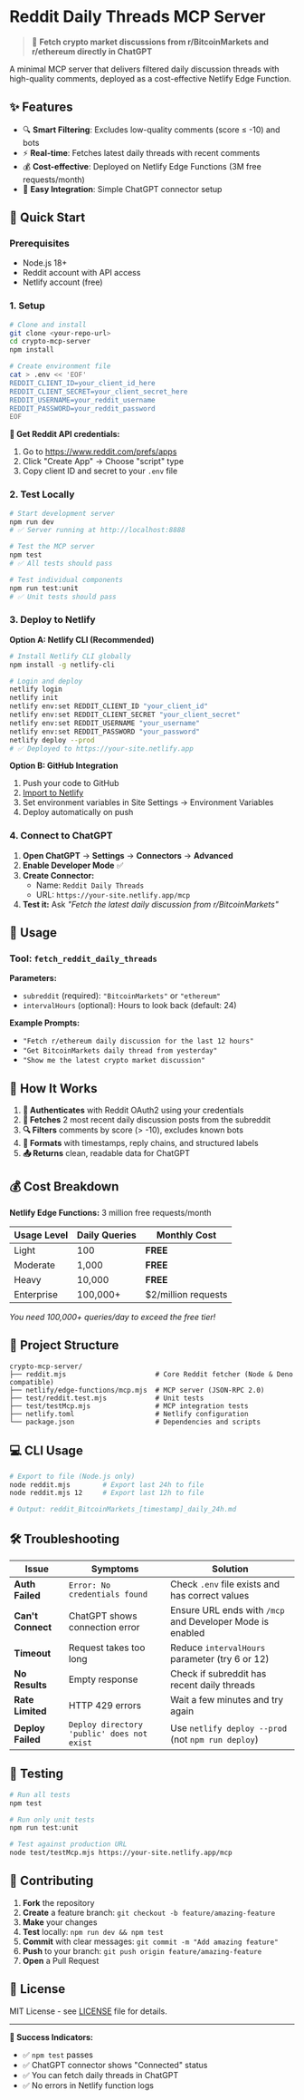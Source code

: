 # Reddit Daily Threads MCP Server

> 🚀 **Fetch crypto market discussions from r/BitcoinMarkets and r/ethereum directly in ChatGPT**

A minimal MCP server that delivers filtered daily discussion threads with high-quality comments, deployed as a cost-effective Netlify Edge Function.

## ✨ Features

- 🔍 **Smart Filtering**: Excludes low-quality comments (score ≤ -10) and bots
- ⚡ **Real-time**: Fetches latest daily threads with recent comments
- 💰 **Cost-effective**: Deployed on Netlify Edge Functions (3M free requests/month)
- 🔗 **Easy Integration**: Simple ChatGPT connector setup

## 🚀 Quick Start

### Prerequisites

- Node.js 18+
- Reddit account with API access
- Netlify account (free)

### 1. Setup

```bash
# Clone and install
git clone <your-repo-url>
cd crypto-mcp-server
npm install

# Create environment file
cat > .env << 'EOF'
REDDIT_CLIENT_ID=your_client_id_here
REDDIT_CLIENT_SECRET=your_client_secret_here
REDDIT_USERNAME=your_reddit_username
REDDIT_PASSWORD=your_reddit_password
EOF
```

**🔑 Get Reddit API credentials:**

1. Go to https://www.reddit.com/prefs/apps
2. Click "Create App" → Choose "script" type
3. Copy client ID and secret to your `.env` file

### 2. Test Locally

```bash
# Start development server
npm run dev
# ✅ Server running at http://localhost:8888

# Test the MCP server
npm test
# ✅ All tests should pass

# Test individual components
npm run test:unit
# ✅ Unit tests should pass
```

### 3. Deploy to Netlify

**Option A: Netlify CLI (Recommended)**

```bash
# Install Netlify CLI globally
npm install -g netlify-cli

# Login and deploy
netlify login
netlify init
netlify env:set REDDIT_CLIENT_ID "your_client_id"
netlify env:set REDDIT_CLIENT_SECRET "your_client_secret"
netlify env:set REDDIT_USERNAME "your_username"
netlify env:set REDDIT_PASSWORD "your_password"
netlify deploy --prod
# ✅ Deployed to https://your-site.netlify.app
```

**Option B: GitHub Integration**

1. Push your code to GitHub
2. [Import to Netlify](https://app.netlify.com)
3. Set environment variables in Site Settings → Environment Variables
4. Deploy automatically on push

### 4. Connect to ChatGPT

1. **Open ChatGPT** → **Settings** → **Connectors** → **Advanced**
2. **Enable Developer Mode** ✅
3. **Create Connector:**
   - Name: `Reddit Daily Threads`
   - URL: `https://your-site.netlify.app/mcp`
4. **Test it:** Ask _"Fetch the latest daily discussion from r/BitcoinMarkets"_

## 📖 Usage

### Tool: `fetch_reddit_daily_threads`

**Parameters:**

- `subreddit` (required): `"BitcoinMarkets"` or `"ethereum"`
- `intervalHours` (optional): Hours to look back (default: 24)

**Example Prompts:**

- `"Fetch r/ethereum daily discussion for the last 12 hours"`
- `"Get BitcoinMarkets daily thread from yesterday"`
- `"Show me the latest crypto market discussion"`

## 🔧 How It Works

1. **🔐 Authenticates** with Reddit OAuth2 using your credentials
2. **📡 Fetches** 2 most recent daily discussion posts from the subreddit
3. **🔍 Filters** comments by score (> -10), excludes known bots
4. **📝 Formats** with timestamps, reply chains, and structured labels
5. **📤 Returns** clean, readable data for ChatGPT

## 💰 Cost Breakdown

**Netlify Edge Functions:** 3 million free requests/month

| Usage Level | Daily Queries | Monthly Cost        |
| ----------- | ------------- | ------------------- |
| Light       | 100           | **FREE**            |
| Moderate    | 1,000         | **FREE**            |
| Heavy       | 10,000        | **FREE**            |
| Enterprise  | 100,000+      | $2/million requests |

_You need 100,000+ queries/day to exceed the free tier!_

## 📁 Project Structure

```
crypto-mcp-server/
├── reddit.mjs                      # Core Reddit fetcher (Node & Deno compatible)
├── netlify/edge-functions/mcp.mjs  # MCP server (JSON-RPC 2.0)
├── test/reddit.test.mjs            # Unit tests
├── test/testMcp.mjs                # MCP integration tests
├── netlify.toml                    # Netlify configuration
└── package.json                    # Dependencies and scripts
```

## 💻 CLI Usage

```bash
# Export to file (Node.js only)
node reddit.mjs        # Export last 24h to file
node reddit.mjs 12     # Export last 12h to file

# Output: reddit_BitcoinMarkets_[timestamp]_daily_24h.md
```

## 🛠️ Troubleshooting

| Issue             | Symptoms                                   | Solution                                                  |
| ----------------- | ------------------------------------------ | --------------------------------------------------------- |
| **Auth Failed**   | `Error: No credentials found`              | Check `.env` file exists and has correct values           |
| **Can't Connect** | ChatGPT shows connection error             | Ensure URL ends with `/mcp` and Developer Mode is enabled |
| **Timeout**       | Request takes too long                     | Reduce `intervalHours` parameter (try 6 or 12)            |
| **No Results**    | Empty response                             | Check if subreddit has recent daily threads               |
| **Rate Limited**  | HTTP 429 errors                            | Wait a few minutes and try again                          |
| **Deploy Failed** | `Deploy directory 'public' does not exist` | Use `netlify deploy --prod` (not `npm run deploy`)        |

## 🧪 Testing

```bash
# Run all tests
npm test

# Run only unit tests
npm run test:unit

# Test against production URL
node test/testMcp.mjs https://your-site.netlify.app/mcp
```

## 🤝 Contributing

1. **Fork** the repository
2. **Create** a feature branch: `git checkout -b feature/amazing-feature`
3. **Make** your changes
4. **Test** locally: `npm run dev && npm test`
5. **Commit** with clear messages: `git commit -m "Add amazing feature"`
6. **Push** to your branch: `git push origin feature/amazing-feature`
7. **Open** a Pull Request

## 📄 License

MIT License - see [LICENSE](LICENSE) file for details.

---

**🎯 Success Indicators:**

- ✅ `npm test` passes
- ✅ ChatGPT connector shows "Connected" status
- ✅ You can fetch daily threads in ChatGPT
- ✅ No errors in Netlify function logs
